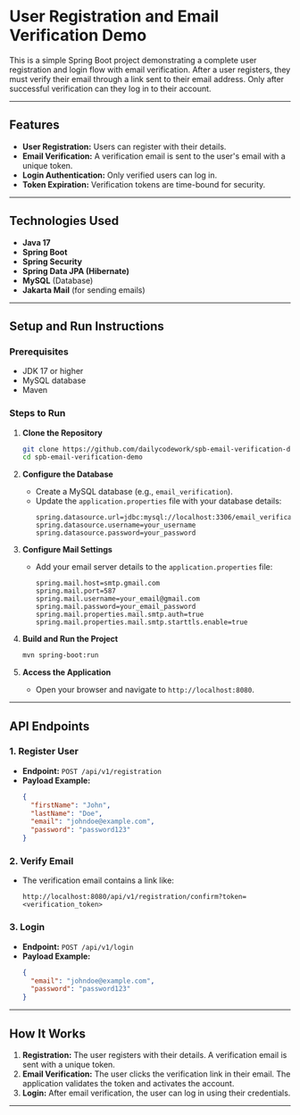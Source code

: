 
# User Registration and Email Verification Demo

This is a simple Spring Boot project demonstrating a complete user registration and login flow with email verification. After a user registers, they must verify their email through a link sent to their email address. Only after successful verification can they log in to their account.

---

## Features
- **User Registration:** Users can register with their details.
- **Email Verification:** A verification email is sent to the user's email with a unique token.
- **Login Authentication:** Only verified users can log in.
- **Token Expiration:** Verification tokens are time-bound for security.

---

## Technologies Used
- **Java 17**
- **Spring Boot**
- **Spring Security**
- **Spring Data JPA (Hibernate)**
- **MySQL** (Database)
- **Jakarta Mail** (for sending emails)

---

## Setup and Run Instructions

### Prerequisites
- JDK 17 or higher
- MySQL database
- Maven

### Steps to Run
1. **Clone the Repository**
   ```bash
   git clone https://github.com/dailycodework/spb-email-verification-demo.git
   cd spb-email-verification-demo
   ```

2. **Configure the Database**
    - Create a MySQL database (e.g., `email_verification`).
    - Update the `application.properties` file with your database details:
      ```properties
      spring.datasource.url=jdbc:mysql://localhost:3306/email_verification
      spring.datasource.username=your_username
      spring.datasource.password=your_password
      ```

3. **Configure Mail Settings**
    - Add your email server details to the `application.properties` file:
      ```properties
      spring.mail.host=smtp.gmail.com
      spring.mail.port=587
      spring.mail.username=your_email@gmail.com
      spring.mail.password=your_email_password
      spring.mail.properties.mail.smtp.auth=true
      spring.mail.properties.mail.smtp.starttls.enable=true
      ```

4. **Build and Run the Project**
   ```bash
   mvn spring-boot:run
   ```

5. **Access the Application**
    - Open your browser and navigate to `http://localhost:8080`.

---

## API Endpoints
### 1. **Register User**
- **Endpoint:** `POST /api/v1/registration`
- **Payload Example:**
  ```json
  {
    "firstName": "John",
    "lastName": "Doe",
    "email": "johndoe@example.com",
    "password": "password123"
  }
  ```

### 2. **Verify Email**
- The verification email contains a link like:
  ```
  http://localhost:8080/api/v1/registration/confirm?token=<verification_token>
  ```

### 3. **Login**
- **Endpoint:** `POST /api/v1/login`
- **Payload Example:**
  ```json
  {
    "email": "johndoe@example.com",
    "password": "password123"
  }
  ```

---

## How It Works
1. **Registration:** The user registers with their details. A verification email is sent with a unique token.
2. **Email Verification:** The user clicks the verification link in their email. The application validates the token and activates the account.
3. **Login:** After email verification, the user can log in using their credentials.

---
